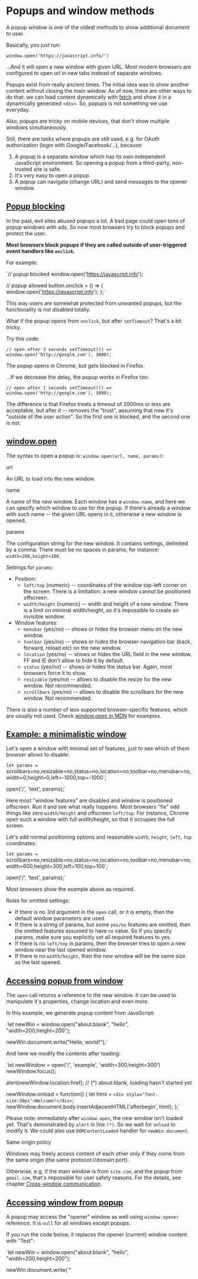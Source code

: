 # Popups and window methods

A popup window is one of the oldest methods to show additional document to user.

Basically, you just run:

`window.open('https://javascript.info/')`

...And it will open a new window with given URL. Most modern browsers are configured to open url in new tabs instead of separate windows.

Popups exist from really ancient times. The initial idea was to show another content without closing the main window. As of now, there are other ways to do that: we can load content dynamically with [fetch](https://javascript.info/fetch) and show it in a dynamically generated `<div>`. So, popups is not something we use everyday.

Also, popups are tricky on mobile devices, that don't show multiple windows simultaneously.

Still, there are tasks where popups are still used, e.g. for OAuth authorization (login with Google/Facebook/...), because:

1.  A popup is a separate window which has its own independent JavaScript environment. So opening a popup from a third-party, non-trusted site is safe.
2.  It's very easy to open a popup.
3.  A popup can navigate (change URL) and send messages to the opener window.

## [Popup blocking](https://javascript.info/popup-windows#popup-blocking)

In the past, evil sites abused popups a lot. A bad page could open tons of popup windows with ads. So now most browsers try to block popups and protect the user.

**Most browsers block popups if they are called outside of user-triggered event handlers like `onclick`.**

For example:

`// popup blocked
window.open('https://javascript.info');

// popup allowed
button.onclick = () => {
window.open('https://javascript.info');
};`

This way users are somewhat protected from unwanted popups, but the functionality is not disabled totally.

What if the popup opens from `onclick`, but after `setTimeout`? That's a bit tricky.

Try this code:

[](https://javascript.info/popup-windows# "run")

[](https://javascript.info/popup-windows# "open in sandbox")

`// open after 3 seconds setTimeout(() => window.open('http://google.com'), 3000);`

The popup opens in Chrome, but gets blocked in Firefox.

...If we decrease the delay, the popup works in Firefox too:

[](https://javascript.info/popup-windows# "run")

[](https://javascript.info/popup-windows# "open in sandbox")

`// open after 1 seconds setTimeout(() => window.open('http://google.com'), 1000);`

The difference is that Firefox treats a timeout of 2000ms or less are acceptable, but after it -- removes the "trust", assuming that now it's "outside of the user action". So the first one is blocked, and the second one is not.

## [window.open](https://javascript.info/popup-windows#window-open)

The syntax to open a popup is: `window.open(url, name, params)`:

url

An URL to load into the new window.

name

A name of the new window. Each window has a `window.name`, and here we can specify which window to use for the popup. If there's already a window with such name -- the given URL opens in it, otherwise a new window is opened.

params

The configuration string for the new window. It contains settings, delimited by a comma. There must be no spaces in params, for instance: `width=200,height=100`.

Settings for `params`:

- Position:
  - `left/top` (numeric) -- coordinates of the window top-left corner on the screen. There is a limitation: a new window cannot be positioned offscreen.
  - `width/height` (numeric) -- width and height of a new window. There is a limit on minimal width/height, so it's impossible to create an invisible window.
- Window features:
  - `menubar` (yes/no) -- shows or hides the browser menu on the new window.
  - `toolbar` (yes/no) -- shows or hides the browser navigation bar (back, forward, reload etc) on the new window.
  - `location` (yes/no) -- shows or hides the URL field in the new window. FF and IE don't allow to hide it by default.
  - `status` (yes/no) -- shows or hides the status bar. Again, most browsers force it to show.
  - `resizable` (yes/no) -- allows to disable the resize for the new window. Not recommended.
  - `scrollbars` (yes/no) -- allows to disable the scrollbars for the new window. Not recommended.

There is also a number of less supported browser-specific features, which are usually not used. Check [window.open in MDN](https://developer.mozilla.org/en/DOM/window.open) for examples.

## [Example: a minimalistic window](https://javascript.info/popup-windows#example-a-minimalistic-window)

Let's open a window with minimal set of features, just to see which of them browser allows to disable:

[](https://javascript.info/popup-windows# "run")

[](https://javascript.info/popup-windows# "open in sandbox")

`let params = `scrollbars=no,resizable=no,status=no,location=no,toolbar=no,menubar=no,
width=0,height=0,left=-1000,top=-1000`;

open('/', 'test', params);`

Here most "window features" are disabled and window is positioned offscreen. Run it and see what really happens. Most browsers "fix" odd things like zero `width/height` and offscreen `left/top`. For instance, Chrome open such a window with full width/height, so that it occupies the full screen.

Let's add normal positioning options and reasonable `width`, `height`, `left`, `top` coordinates:

[](https://javascript.info/popup-windows# "run")

[](https://javascript.info/popup-windows# "open in sandbox")

`let params = `scrollbars=no,resizable=no,status=no,location=no,toolbar=no,menubar=no,
width=600,height=300,left=100,top=100`;

open('/', 'test', params);`

Most browsers show the example above as required.

Rules for omitted settings:

- If there is no 3rd argument in the `open` call, or it is empty, then the default window parameters are used.
- If there is a string of params, but some `yes/no` features are omitted, then the omitted features assumed to have `no` value. So if you specify params, make sure you explicitly set all required features to yes.
- If there is no `left/top` in params, then the browser tries to open a new window near the last opened window.
- If there is no `width/height`, then the new window will be the same size as the last opened.

## [Accessing popup from window](https://javascript.info/popup-windows#accessing-popup-from-window)

The `open` call returns a reference to the new window. It can be used to manipulate it's properties, change location and even more.

In this example, we generate popup content from JavaScript:

`let newWin = window.open("about:blank", "hello", "width=200,height=200");

newWin.document.write("Hello, world!");`

And here we modify the contents after loading:

[](https://javascript.info/popup-windows# "run")

[](https://javascript.info/popup-windows# "open in sandbox")

`let newWindow = open('/', 'example', 'width=300,height=300')
newWindow.focus();

alert(newWindow.location.href); // (\*) about:blank, loading hasn't started yet

newWindow.onload = function() {
let html = `<div style="font-size:30px">Welcome!</div>`;
newWindow.document.body.insertAdjacentHTML('afterbegin', html);
};`

Please note: immediately after `window.open`, the new window isn't loaded yet. That's demonstrated by `alert` in line `(*)`. So we wait for `onload` to modify it. We could also use `DOMContentLoaded` handler for `newWin.document`.

Same origin policy

Windows may freely access content of each other only if they come from the same origin (the same protocol://domain:port).

Otherwise, e.g. if the main window is from `site.com`, and the popup from `gmail.com`, that's impossible for user safety reasons. For the details, see chapter [Cross-window communication](https://javascript.info/cross-window-communication).

## [Accessing window from popup](https://javascript.info/popup-windows#accessing-window-from-popup)

A popup may access the "opener" window as well using `window.opener` reference. It is `null` for all windows except popups.

If you run the code below, it replaces the opener (current) window content with "Test":

[](https://javascript.info/popup-windows# "run")

[](https://javascript.info/popup-windows# "open in sandbox")

`let newWin = window.open("about:blank", "hello", "width=200,height=200");

newWin.document.write(
"<script>window.opener.document.body.innerHTML = 'Test'<\/script>"
);`

So the connection between the windows is bidirectional: the main window and the popup have a reference to each other.

## [Closing a popup](https://javascript.info/popup-windows#closing-a-popup)

To close a window: `win.close()`.

To check if a window is closed: `win.closed`.

Technically, the `close()` method is available for any `window`, but `window.close()` is ignored by most browsers if `window` is not created with `window.open()`. So it'll only work on a popup.

The `closed` property is `true` if the window is closed. That's useful to check if the popup (or the main window) is still open or not. A user can close it anytime, and our code should take that possibility into account.

This code loads and then closes the window:

[](https://javascript.info/popup-windows# "run")

[](https://javascript.info/popup-windows# "open in sandbox")

`let newWindow = open('/', 'example', 'width=300,height=300');

newWindow.onload = function() {
newWindow.close();
alert(newWindow.closed); // true
};`

## [Moving and resizing](https://javascript.info/popup-windows#moving-and-resizing)

There are methods to move/resize a window:

`win.moveBy(x,y)`

Move the window relative to current position `x` pixels to the right and `y` pixels down. Negative values are allowed (to move left/up).

`win.moveTo(x,y)`

Move the window to coordinates `(x,y)` on the screen.

`win.resizeBy(width,height)`

Resize the window by given `width/height` relative to the current size. Negative values are allowed.

`win.resizeTo(width,height)`

Resize the window to the given size.

There's also `window.onresize` event.

Only popups

To prevent abuse, the browser usually blocks these methods. They only work reliably on popups that we opened, that have no additional tabs.

No minification/maximization

JavaScript has no way to minify or maximize a window. These OS-level functions are hidden from Frontend-developers.

Move/resize methods do not work for maximized/minimized windows.

## [Scrolling a window](https://javascript.info/popup-windows#scrolling-a-window)

We already talked about scrolling a window in the chapter [Window sizes and scrolling](https://javascript.info/size-and-scroll-window).

`win.scrollBy(x,y)`

Scroll the window `x` pixels right and `y` down relative the current scroll. Negative values are allowed.

`win.scrollTo(x,y)`

Scroll the window to the given coordinates `(x,y)`.

`elem.scrollIntoView(top = true)`

Scroll the window to make `elem` show up at the top (the default) or at the bottom for `elem.scrollIntoView(false)`.

There's also `window.onscroll` event.

## [Focus/blur on a window](https://javascript.info/popup-windows#focus-blur-on-a-window)

Theoretically, there are `window.focus()` and `window.blur()` methods to focus/unfocus on a window. And there are also `focus/blur` events that allow to catch the moment when the visitor focuses on a window and switches elsewhere.

Although, in practice they are severely limited, because in the past evil pages abused them.

For instance, look at this code:

[](https://javascript.info/popup-windows# "run")

[](https://javascript.info/popup-windows# "open in sandbox")

`window.onblur = () => window.focus();`

When a user attempts to switch out of the window (`window.onblur`), it brings the window back into focus. The intention is to "lock" the user within the `window`.

So browsers had to introduce many limitations to forbid the code like that and protect the user from ads and evils pages. They depend on the browser.

For instance, a mobile browser usually ignores `window.focus()` completely. Also focusing doesn't work when a popup opens in a separate tab rather than a new window.

Still, there are some use cases when such calls do work and can be useful.

For instance:

- When we open a popup, it's might be a good idea to run a `newWindow.focus()` on it. Just in case, for some OS/browser combinations it ensures that the user is in the new window now.
- If we want to track when a visitor actually uses our web-app, we can track `window.onfocus/onblur`. That allows us to suspend/resume in-page activities, animations etc. But please note that the `blur` event means that the visitor switched out from the window, but they still may observe it. The window is in the background, but still may be visible.

## [Summary](https://javascript.info/popup-windows#summary)

Popup windows are used rarely, as there are alternatives: loading and displaying information in-page, or in iframe.

If we're going to open a popup, a good practice is to inform the user about it. An "opening window" icon near a link or button would allow the visitor to survive the focus shift and keep both windows in mind.

- A popup can be opened by the `open(url, name, params)` call. It returns the reference to the newly opened window.
- Browsers block `open` calls from the code outside of user actions. Usually a notification appears, so that a user may allow them.
- Browsers open a new tab by default, but if sizes are provided, then it'll be a popup window.
- The popup may access the opener window using the `window.opener` property.
- The main window and the popup can freely read and modify each other if they have the same origin. Otherwise, they can change location of each other and [exchange messages](https://javascript.info/cross-window-communication).

To close the popup: use `close()` call. Also the user may close them (just like any other windows). The `window.closed` is `true` after that.

- Methods `focus()` and `blur()` allow to focus/unfocus a window. But they don't work all the time.
- Events `focus` and `blur` allow to track switching in and out of the window. But please note that a window may still be visible even in the background state, after `blur`.
